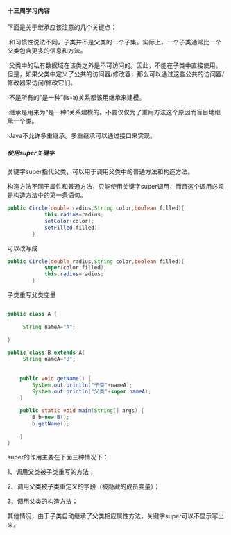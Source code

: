 #### 十三周学习内容

下面是关于继承应该注意的几个关键点：

·和习惯性说法不同，子类并不是父类的一个子集。实际上，一个子类通常比一个父类包含更多的信息和方法。

·父类中的私有数据域在该类之外是不可访问的。因此，不能在子类中直接使用。但是，如果父类中定义了公共的访问器/修改器，那么可以通过这些公共的访问器/修改器来访问/修改它们。

·不是所有的“是一种”(is-a)关系都该用继承来建模。

·继承是用来为“是一种”关系建模的。不要仅仅为了重用方法这个原因而盲目地继承一个类。

·Java不允许多重继承。多重继承可以通过接口来实现。

##### 使用super关键字

关键字super指代父类，可以用于调用父类中的普通方法和构造方法。

构造方法不同于属性和普通方法，只能使用关键字super调用，而且这个调用必须是构造方法中的第一条语句。

```java
public Circle(double radius,String color,boolean filled){
            this.radius=radius;
            setColor(color);
            setFilled(filled);
        }
```

可以改写成

```java
public Circle(double radius,String color,boolean filled){
            super(color,filled);
            this.radius=radius;
        }
```

子类重写父类变量

```java

public class A {
	
	 String nameA="A";
 
}
 
public class B extends A{
	 String nameA="B";
	
	
	public void getName() {
		System.out.println("子类"+nameA);
		System.out.println("父类"+super.nameA);
	}
	
	public static void main(String[] args) {
		B b=new B();
		b.getName();
	
	}
}
```

super的作用主要在下面三种情况下：

1、调用父类被子类重写的方法；

2、调用父类被子类重定义的字段（被隐藏的成员变量）；

3、调用父类的构造方法；

其他情况，由于子类自动继承了父类相应属性方法，关键字super可以不显示写出来。